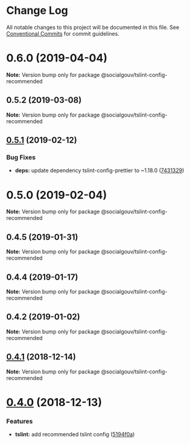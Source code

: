 # Change Log

All notable changes to this project will be documented in this file.
See [Conventional Commits](https://conventionalcommits.org) for commit guidelines.

# 0.6.0 (2019-04-04)

**Note:** Version bump only for package @socialgouv/tslint-config-recommended





## 0.5.2 (2019-03-08)

**Note:** Version bump only for package @socialgouv/tslint-config-recommended





## [0.5.1](https://github.com/SocialGouv/linters/tree/master/packages/tslint-config-recommended/compare/v0.5.0...v0.5.1) (2019-02-12)


### Bug Fixes

* **deps:** update dependency tslint-config-prettier to ~1.18.0 ([7431329](https://github.com/SocialGouv/linters/tree/master/packages/tslint-config-recommended/commit/7431329))





# 0.5.0 (2019-02-04)

**Note:** Version bump only for package @socialgouv/tslint-config-recommended





## 0.4.5 (2019-01-31)

**Note:** Version bump only for package @socialgouv/tslint-config-recommended





## 0.4.4 (2019-01-17)

**Note:** Version bump only for package @socialgouv/tslint-config-recommended





## 0.4.2 (2019-01-02)

**Note:** Version bump only for package @socialgouv/tslint-config-recommended





## [0.4.1](https://github.com/SocialGouv/linters/tree/master/packages/tslint-config-recommended/compare/v0.4.0...v0.4.1) (2018-12-14)

**Note:** Version bump only for package @socialgouv/tslint-config-recommended





# [0.4.0](https://github.com/SocialGouv/linters/tree/master/packages/tslint-config-recommended/compare/v0.3.0...v0.4.0) (2018-12-13)


### Features

* **tslint:** add recommended tslint config ([5194f0a](https://github.com/SocialGouv/linters/tree/master/packages/tslint-config-recommended/commit/5194f0a))
